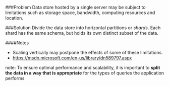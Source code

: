 ###Problem
Data store hosted by a single server may be subject to limitations such as storage space, bandwidth, computing resources and location.

###Solution
Divide the data store into horizontal partitions or _shards_. Each shard has the same schema, but holds its own distinct subset of the data.

####Notes
  * Scaling vertically may postpone the effects of some of these limitations.
  * <https://msdn.microsoft.com/en-us/library/dn589797.aspx>

note: 
To ensure optimal performance and scalability, it is important to __split the data in a way that is appropriate__ for the types of queries the application performs  
